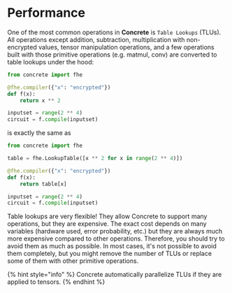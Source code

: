 # Performance

One of the most common operations in **Concrete** is `Table Lookups` (TLUs). All operations except addition, subtraction, multiplication with non-encrypted values, tensor manipulation operations, and a few operations built with those primitive operations (e.g. matmul, conv) are converted to table lookups under the hood:

```python
from concrete import fhe

@fhe.compiler({"x": "encrypted"})
def f(x):
    return x ** 2

inputset = range(2 ** 4)
circuit = f.compile(inputset)
```

is exactly the same as

```python
from concrete import fhe

table = fhe.LookupTable([x ** 2 for x in range(2 ** 4)])

@fhe.compiler({"x": "encrypted"})
def f(x):
    return table[x]

inputset = range(2 ** 4)
circuit = f.compile(inputset)
```

Table lookups are very flexible! They allow Concrete to support many operations, but they are expensive. The exact cost depends on many variables (hardware used, error probability, etc.) but they are always much more expensive compared to other operations. Therefore, you should try to avoid them as much as possible. In most cases, it's not possible to avoid them completely, but you might remove the number of TLUs or replace some of them with other primitive operations.

{% hint style="info" %}
Concrete automatically parallelize TLUs if they are applied to tensors.
{% endhint %}

